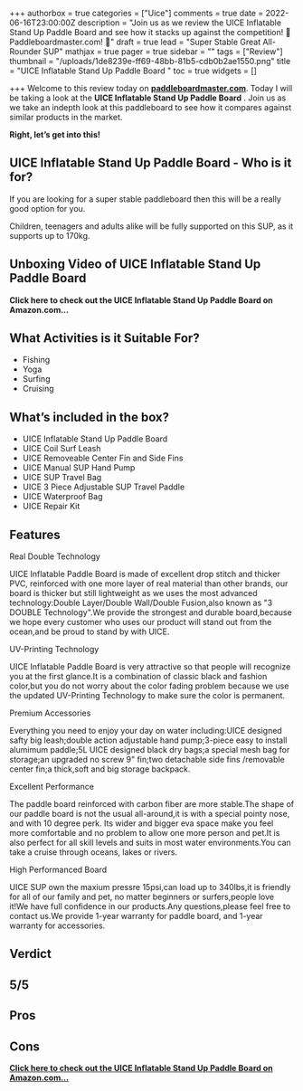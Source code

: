+++
authorbox = true
categories = ["Uice"]
comments = true
date = 2022-06-16T23:00:00Z
description = "Join us as we review the UICE Inflatable Stand Up Paddle Board  and see how it stacks up against the competition! 🛶 Paddleboardmaster.com! 🛶"
draft = true
lead = "Super Stable Great All-Rounder SUP"
mathjax = true
pager = true
sidebar = ""
tags = ["Review"]
thumbnail = "/uploads/1de8239e-ff69-48bb-81b5-cdb0b2ae1550.png"
title = "UICE Inflatable Stand Up Paddle Board "
toc = true
widgets = []

+++
Welcome to this review today on [**paddleboardmaster.com**](/).  Today I will be taking a look at the **UICE Inflatable Stand Up Paddle Board** . Join us as we take an indepth look at this paddleboard to see how it compares against similar products in the market.

**Right, let’s get into this!**

## UICE Inflatable Stand Up Paddle Board - Who is it for?

If you are looking for a super stable paddleboard then this will be a really good option for you.

Children, teenagers and adults alike will be fully supported on this SUP, as it supports up to 170kg.  

## Unboxing Video of UICE Inflatable Stand Up Paddle Board

**Click here to check out the UICE Inflatable Stand Up Paddle Board on Amazon.com...**

## What Activities is it Suitable For?

* Fishing 
* Yoga
* Surfing
* Cruising

## What’s included in the box?

* UICE Inflatable Stand Up Paddle Board
* UICE Coil Surf Leash
* UICE Removeable Center Fin and Side Fins
* UICE Manual SUP Hand Pump
* UICE SUP Travel Bag
* UICE 3 Piece Adjustable SUP Travel Paddle
* UICE Waterproof Bag
* UICE Repair Kit

## Features

Real Double Technology

UICE Inflatable Paddle Board is made of excellent drop stitch and thicker PVC, reinforced with one more layer of real material than other brands, our board is thicker but still lightweight as we uses the most advanced technology:Double Layer/Double Wall/Double Fusion,also known as "3 DOUBLE Technology".We provide the strongest and durable board,because we hope every customer who uses our product will stand out from the ocean,and be proud to stand by with UICE.

UV-Printing Technology

UICE Inflatable Paddle Board is very attractive so that people will recognize you at the first glance.It is a combination of classic black and fashion color,but you do not worry about the color fading problem because we use the updated UV-Printing Technology to make sure the color is permanent.

Premium Accessories

Everything you need to enjoy your day on water including:UICE designed safty big leash;double action adjustable hand pump;3-piece easy to install alumimum paddle;5L UICE designed black dry bags;a special mesh bag for storage;an upgraded no screw 9" fin;two detachable side fins /removable center fin;a thick,soft and big storage backpack.

Excellent Performance

The paddle board reinforced with carbon fiber are more stable.The shape of our paddle board is not the usual all-around,it is with a special pointy nose, and with 10 degree perk. Its wider and bigger eva space make you feel more comfortable and no problem to allow one more person and pet.It is also perfect for all skill levels and suits in most water environments.You can take a cruise through oceans, lakes or rivers.

High Performanced Board

UICE SUP own the maxium pressre 15psi,can load up to 340lbs,it is friendly for all of our family and pet, no matter beginners or surfers,people love it!We have full confidence in our products.Any questions,please feel free to contact us.We provide 1-year warranty for paddle board, and 1-year warranty for accessories.

## Verdict

## 5/5

## Pros

## Cons

[**Click here to check out the UICE Inflatable Stand Up Paddle Board on Amazon.com...**](#)